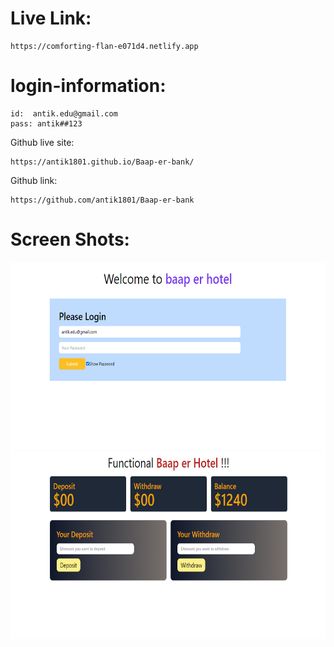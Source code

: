 # Live Link:
```
https://comforting-flan-e071d4.netlify.app
```
# login-information:
```
id:  antik.edu@gmail.com
pass: antik##123
```
Github live site:
```
https://antik1801.github.io/Baap-er-bank/
```
Github link:
```
https://github.com/antik1801/Baap-er-bank
```

# Screen Shots:
<img src="./ss/2.PNG" style="height:300px; width:100%">
<img src="./ss/1.PNG" style="height: 300px; width: 100%">